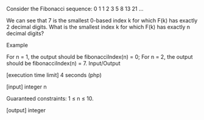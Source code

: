 Consider the Fibonacci sequence: 0 1 1 2 3 5 8 13 21 ...

We can see that 7 is the smallest 0-based index k for which F(k) has exactly 2 decimal digits.
What is the smallest index k for which F(k) has exactly n decimal digits?

Example

For n = 1, the output should be
fibonacciIndex(n) = 0;
For n = 2, the output should be
fibonacciIndex(n) = 7.
Input/Output

[execution time limit] 4 seconds (php)

[input] integer n

Guaranteed constraints:
1 ≤ n ≤ 10.

[output] integer
